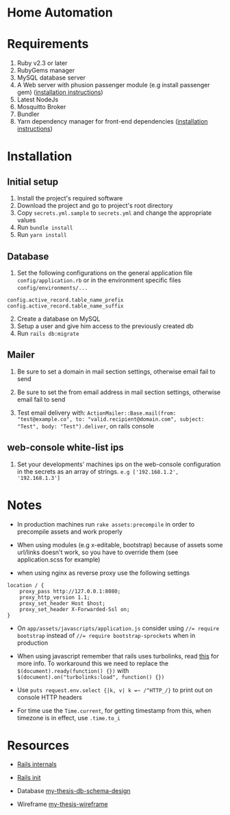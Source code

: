 # Home Automation

# Requirements

1. Ruby v2.3 or later
2. RubyGems manager
3. MySQL database server
4. A Web server with phusion passenger module (e.g install passenger gem) ([installation instructions](https://www.phusionpassenger.com/library/install/standalone/install/oss/))
5. Latest NodeJs
6. Mosquitto Broker
7. Bundler
8. Yarn dependency manager for front-end dependencies ([installation instructions](https://yarnpkg.com/en/docs/install))

# Installation

## Initial setup

1. Install the project's required software
2. Download the project and go to project's root directory
3. Copy `secrets.yml.sample` to `secrets.yml` and change the appropriate values
4. Run `bundle install`
5. Run `yarn install`

## Database

1. Set the following configurations on the general application file `config/application.rb` or in the environment specific files `config/environments/...`

```
config.active_record.table_name_prefix
config.active_record.table_name_suffix
```

2. Create a database on MySQL
3. Setup a user and give him access to the previously created db
4. Run `rails db:migrate`

## Mailer

1. Be sure to set a domain in mail section settings, otherwise email fail to send

2. Be sure to set the from email address in mail section settings, otherwise email fail to send

3. Test email delivery with:
`ActionMailer::Base.mail(from: "test@example.co", to: "valid.recipient@domain.com", subject: "Test", body: "Test").deliver`, on rails console

## web-console white-list ips

1. Set your developments' machines ips on the web-console configuration in the secrets as an array of strings. `e.g ['192.168.1.2', '192.168.1.3']`

# Notes

+ In production machines run `rake assets:precompile` in order to precompile assets and work properly

+ When using modules (e.g x-editable, bootstrap) because of assets some url/links doesn't work, so you have to override them (see application.scss for example)

+ when using nginx as reverse proxy use the following settings

```
location / {
    proxy_pass http://127.0.0.1:8080;
    proxy_http_version 1.1;
    proxy_set_header Host $host;
    proxy_set_header X-Forwarded-Ssl on;
}
```

+ On `app/assets/javascripts/application.js` consider using `//= require bootstrap` instead of `//= require bootstrap-sprockets` when in production

+ When using javascript remember that rails uses turbolinks,
read [this](http://guides.rubyonrails.org/working_with_javascript_in_rails.html#page-change-events)
for more info. To workaround this we need to replace the `$(document).ready(function() {})` 
with `$(document).on("turbolinks:load", function() {})`
+ Use `puts request.env.select {|k, v| k =~ /^HTTP_/}` to print out on console HTTP headers

+ For time use the `Time.current`, for getting timestamp from this, when timezone is in effect, use `.time.to_i`

# Resources

+ [Rails internals](http://andrewberls.com/blog/post/rails-from-request-to-response-part-1--introduction)
+ [Rails init](http://guides.rubyonrails.org/initialization.html)

+ Database [my-thesis-db-schema-design](https://dbdesigner.net/designer/schema/54771)
+ Wireframe [my-thesis-wireframe](https://app.mockflow.com/index.jsp?editor=on&publicid=Da8f54e4c4cd2adeb757a8f5723ca6d64&projectid=D09b31f58b04a901571e0d79f7f8e17c0&perm=Owner&template=)
